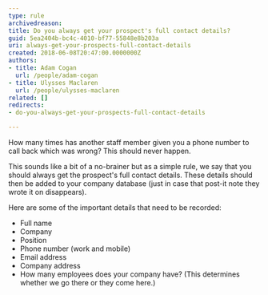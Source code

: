 ```yaml
---
type: rule
archivedreason: 
title: Do you always get your prospect's full contact details?
guid: 5ea2404b-bc4c-4010-bf77-55848e8b203a
uri: always-get-your-prospects-full-contact-details
created: 2018-06-08T20:47:00.0000000Z
authors:
- title: Adam Cogan
  url: /people/adam-cogan
- title: Ulysses Maclaren
  url: /people/ulysses-maclaren
related: []
redirects:
- do-you-always-get-your-prospects-full-contact-details

---
```


How many times has another staff member given you a phone number to call back which was wrong? This should never happen. 

This sounds like a bit of a no-brainer but as a simple rule, we say that you should always get the prospect's full contact details. These details should then be added to your company database (just in case that post-it note they wrote it on disappears). 

Here are some of the important details that need to be recorded: 

<!--endintro-->

* Full name
* Company
* Position
* Phone number (work and mobile)
* Email address
* Company address
* How many employees does your company have? (This determines whether we go there or they come here.)
